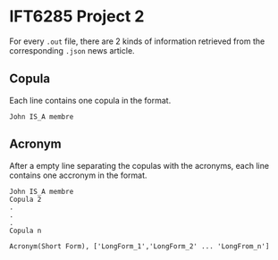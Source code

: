 # IFT6285 Project 2
For every `.out` file, there are 2 kinds of information retrieved from the corresponding `.json` news article.

## Copula
Each line contains one copula in the format.
```
John IS_A membre
```

## Acronym
After a empty line separating the copulas with the acronyms, each line contains one accronym in the format.
```
John IS_A membre
Copula 2 
.
.
.
Copula n

Acronym(Short Form), ['LongForm_1','LongForm_2' ... 'LongFrom_n']
```
